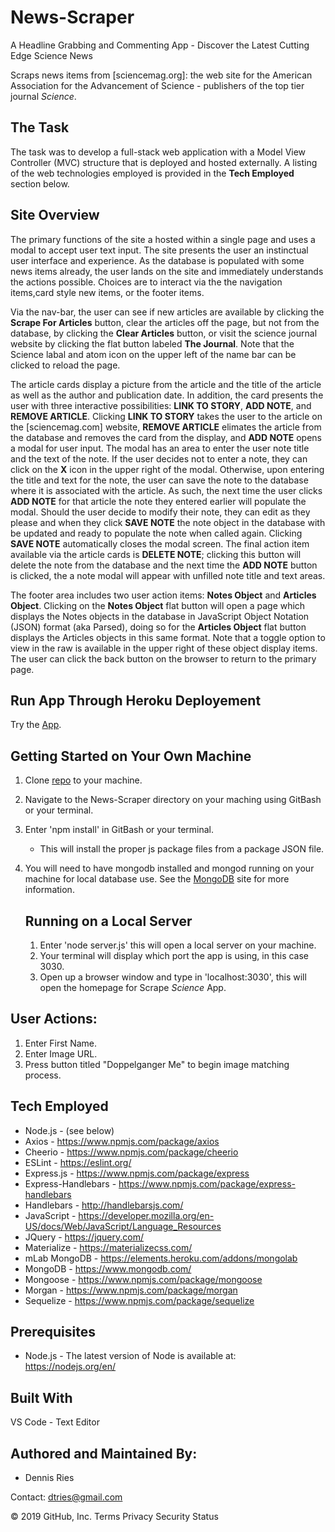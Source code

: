 # News-Scraper
A Headline Grabbing and Commenting App - Discover the Latest Cutting Edge Science News

Scraps news items from [sciencemag.org]: the web site for the American Association for the Advancement of Science - publishers of the top tier journal *Science*.  

## The Task 
The task was to develop a full-stack web application with a Model View Controller (MVC) structure that is deployed and hosted externally. A listing of the web technologies employed is provided in the **Tech Employed** section below.

## Site Overview 
The primary functions of the site a hosted within a single page and uses a modal to accept user text input. The site presents the user  an instinctual user interface and experience. As the database is populated with some news items already, the user lands on the site and immediately understands the actions possible. Choices are to interact via the  the navigation items,card style new items, or the footer items. 

Via the nav-bar, the user can see if new articles are available by clicking the **Scrape For Articles** button, clear the articles off the page, but not from the database, by clicking the **Clear Articles** button, or visit the science journal website by clicking the flat button labeled **The Journal**. Note that the Science labal and atom icon on the upper left of the name bar can be clicked to reload the page.

The article cards display a picture from the article and the title of the article as well as the author and publication date. In addition, the card presents the user with three interactive possibilities: **LINK TO STORY**, **ADD NOTE**, and **REMOVE ARTICLE**. Clicking **LINK TO STORY** takes the user to the article on the [sciencemag.com] website, **REMOVE ARTICLE** elimates the article from the database and removes the card from the display, and **ADD NOTE** opens a modal for user input. The modal has an area to enter the user note title and the text of the note. If the user decides not to enter a note, they can click on the **X** icon in the upper right of the modal. Otherwise, upon entering the title and text for the note, the user can save the note to the database where it is associated with the article. As such, the next time the user clicks **ADD NOTE** for that article the note they entered earlier will populate the modal. Should the user decide to modify their note, they can edit as they please and when they click **SAVE NOTE** the note object in the database with be updated and ready to populate the note when called again. Clicking **SAVE NOTE** automatically closes the modal screen. The final action item available via the article cards is **DELETE NOTE**; clicking this button will delete the note from the database and the next time the **ADD NOTE** button is clicked, the a note modal will appear with unfilled note title and text areas.

The footer area includes two user action items: **Notes Object** and **Articles Object**. Clicking on the **Notes Object** flat button will open a page which displays the Notes objects in the database in JavaScript Object Notation (JSON) format (aka Parsed), doing so for the **Articles Object** flat button displays the Articles objects in this same format. Note that a toggle option to view in the raw is available in the upper right of these object display items. The user can click the back button on the browser to return to the primary page.

## Run App Through Heroku Deployement
Try the [App](https://mighty-inlet-33800.herokuapp.com/).
 
## Getting Started on Your Own Machine
1. Clone [repo](https://github.com/dtries/News-Scraper.git) to your machine. 
1. Navigate to the News-Scraper directory on your maching using GitBash or your terminal.
1. Enter 'npm install' in GitBash or your terminal.
   * This will install the proper js package files from a package JSON file.
1. You will need to have mongodb installed and mongod running on your machine for local database use. See the [MongoDB](https://www.mongodb.com/) site for more information.
   
   ## Running on a Local Server
   1. Enter 'node server.js' this will open a local server on your machine. 
   1. Your terminal will display which port the app is using, in this case 3030.
   1. Open up a browser window and type in 'localhost:3030', this will open the homepage for Scrape *Science* App.
     
## User Actions:
   1. Enter First Name.       
   1. Enter Image URL.
   1. Press button titled "Doppelganger Me" to begin image matching process.
   
## Tech Employed
* Node.js - (see below)
* Axios - https://www.npmjs.com/package/axios
* Cheerio - https://www.npmjs.com/package/cheerio
* ESLint - https://eslint.org/
* Express.js - https://www.npmjs.com/package/express
* Express-Handlebars - https://www.npmjs.com/package/express-handlebars
* Handlebars - http://handlebarsjs.com/
* JavaScript - https://developer.mozilla.org/en-US/docs/Web/JavaScript/Language_Resources
* JQuery - https://jquery.com/
* Materialize - https://materializecss.com/
* mLab MongoDB - https://elements.heroku.com/addons/mongolab
* MongoDB - https://www.mongodb.com/
* Mongoose - https://www.npmjs.com/package/mongoose
* Morgan - https://www.npmjs.com/package/morgan
* Sequelize - https://www.npmjs.com/package/sequelize

## Prerequisites
* Node.js - The latest version of Node is available at: https://nodejs.org/en/

## Built With
VS Code - Text Editor
## Authored and Maintained By:
* Dennis Ries

Contact: dtries@gmail.com

© 2019 GitHub, Inc.
Terms
Privacy
Security
Status
